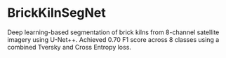 # BrickKilnSegNet
Deep learning-based segmentation of brick kilns from 8-channel satellite imagery using U-Net++. Achieved 0.70 F1 score across 8 classes using a combined Tversky and Cross Entropy loss.
